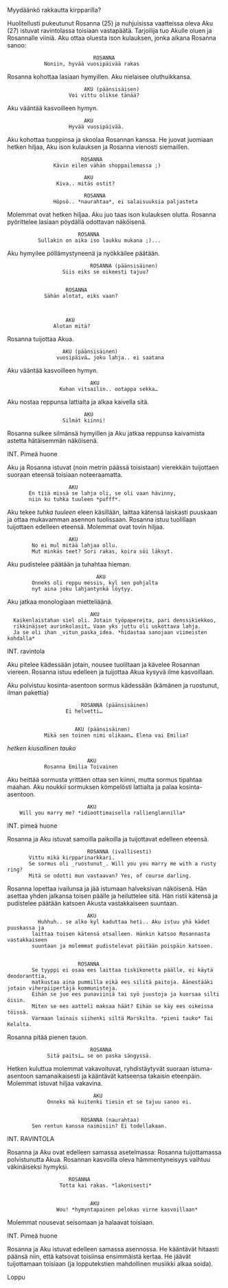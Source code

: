 Myydäänkö rakkautta kirpparilla?


Huolitellusti pukeutunut Rosanna (25) ja nuhjuisissa vaatteissa oleva Aku (27) 
istuvat ravintolassa toisiaan vastapäätä. Tarjoilija tuo Akulle oluen ja Rosannalle viiniä. 
Aku ottaa oluesta ison kulauksen, jonka aikana Rosanna sanoo:


			     	            ROSANNA
                Noniin, hyvää vuosipäivää rakas


Rosanna kohottaa lasiaan hymyillen. Aku nielaisee oluthuikkansa.


			                 AKU (päänsisäisen)
			            Voi vittu olikse tänää?


Aku vääntää kasvoilleen hymyn.


			                 AKU
			            Hyvää vuosipäivää.


Aku kohottaa tuoppinsa ja skoolaa Rosannan kanssa.
He juovat juomiaan hetken hiljaa, Aku ison kulauksen ja Rosanna vienosti siemaillen.


			                ROSANNA
			       Kävin eilen vähän shoppailemassa ;)

			                 AKU
			        Kiva.. mitäs ostit?

			                 ROSANNA
			       Höpsö.. *naurahtaa*, ei salaisuuksia paljasteta


Molemmat ovat hetken hiljaa. Aku juo taas ison kulauksen olutta.
Rosanna pyörittelee lasiaan pöydällä odottavan näköisenä.


		                   ROSANNA
  		      Sullakin on aika iso laukku mukana ;)...



Aku hymyilee pöllämystyneenä ja nyökkäilee päätään.


				               ROSANNA (päänsisäinen)
			          Siis eiks se oikeesti tajuu?		

        
                       ROSANNA
                Sähän alotat, eiks vaan?


	                                  
                       AKU
                   Alotan mitä?


Rosanna tuijottaa Akua.

   
                      AKU (päänsisäinen)
			        vuosipäivä… joku lahja.. ei saatana



Aku vääntää kasvoilleen hymyn.

   
				               AKU
			         Kuhan vitsailin.. ootappa sekka…



Aku nostaa reppunsa lattialta ja alkaa kaivella sitä.


			                 AKU
			          Silmät kiinni!


Rosanna sulkee silmänsä hymyillen ja Aku jatkaa reppunsa kaivamista astetta hätäisemmän näköisenä. 



INT. Pimeä huone


Aku ja Rosanna istuvat (noin metrin päässä toisistaan) vierekkäin tuijottaen suoraan eteensä toisiaan noteeraamatta.


                        AKU
           En tiiä missä se lahja oli, se oli vaan hävinny,
           niin ku tuhka tuuleen *pufff*.



Aku tekee *tuhka tuuleen* eleen käsillään, laittaa kätensä laiskasti puuskaan ja ottaa mukavamman asennon tuolissaan. Rosanna istuu tuolillaan tuijottaen edelleen eteensä. Molemmat ovat tovin hiljaa.

				                 
                        AKU
            No ei mul mitää lahjaa ollu. 
            Mut minkäs teet? Sori rakas, koira söi läksyt. 


Aku pudistelee päätään ja tuhahtaa hieman.


				                 AKU
            Onneks oli reppu messis, kyl sen pohjalta 
            nyt aina joku lahjantynkä löytyy.


Aku jatkaa monologiaan mietteliäänä.

			                   AKU
      Kaikenlaistahan siel oli. Jotain työpapereita, pari denssikiekkoo, 
      rikkinäiset aurinkolasit… Vaan yks juttu oli uskottava lahja. 
      Ja se oli ihan _vitun_paska_idea. *hidastaa sanojaan viimeisten kohdalla*


INT. ravintola

Aku pitelee kädessään jotain, nousee tuoliltaan ja kävelee Rosannan viereen. Rosanna istuu edelleen ja tuijottaa Akua kysyvä ilme kasvoillaan. 

Aku polvistuu kosinta-asentoon sormus kädessään (kämänen ja ruostunut, ilman pakettia)



			                ROSANNA (päänsisäinen)
  			           Ei helvetti…


  			              AKU (päänsisäinen)
			    Mikä sen toinen nimi olikaan… Elena vai Emilia?


*hetken kiusallinen tauko*


				              AKU
  			    Rosanna Emilia Toivainen


Aku heittää sormusta yrittäen ottaa sen kiinni, mutta sormus tipahtaa maahan. 
Aku noukkii sormuksen kömpelösti lattialta ja palaa kosinta-asentoon.



				              AKU 
        Will you marry me? *idioottimaisella rallienglannilla*


INT. pimeä huone

Rosanna ja Aku istuvat samoilla paikoilla ja tuijottavat edelleen eteensä.


				              ROSANNA (ivallisesti)
           Vittu mikä kirpparinarkkari. 
           Se sormus oli _ruostunut_. Will you you marry me with a rusty ring?
           Mitä se odotti mun vastaavan? Yes, of course darling. 



Rosanna lopettaa ivailunsa ja jää istumaan halveksivan näköisenä. 
Hän asettaa yhden jalkansa toisen päälle ja heiluttelee sitä. 
Hän ristii kätensä ja pudistelee päätään katsoen Akusta vastakkaiseen suuntaan.



				              AKU
	  	      Huhhuh.. se alko kyl kaduttaa heti.. Aku istuu yhä kädet puuskassa ja 
            laittaa toisen kätensä otsalleen. Hänkin katsoo Rosannasta vastakkaiseen 
            suuntaan ja molemmat pudistelevat päitään poispäin katsoen.


		                   ROSANNA
            Se tyyppi ei osaa ees laittaa tiskikonetta päälle, ei käytä deodoranttia, 
            matkustaa aina pummilla eikä ees silitä paitoja. Äänestääki jotain viherpiipertäjä kommunisteja. 
            Eihän se juo ees punaviiniä tai syö juustoja ja kuorsaa silti öisin. 
            Miten se ees aatteli maksaa häät? Eihän se käy ees oikeissa töissä. 
            Varmaan lainais siihenki siltä Marskilta. *pieni tauko* Tai Kelalta.


Rosanna pitää pienen tauon.


				               ROSANNA
		         Sitä paitsi… se on paska sängyssä.


Hetken kuluttua molemmat vakavoituvat, ryhdistäytyvät suoraan istuma-asentoon samanaikaisesti
ja kääntävät katseensa takaisin eteenpäin. Molemmat istuvat hiljaa vakavina.


				                AKU
		         Onneks mä kuitenki tiesin et se tajuu sanoo ei.


		                    ROSANNA (naurahtaa)
            Sen rentun kanssa naimisiin? Ei todellakaan.



INT. RAVINTOLA


Rosanna ja Aku ovat edelleen samassa asetelmassa: Rosanna tuijottamassa polvistunutta Akua.
Rosannan kasvoilla oleva hämmentyneisyys vaihtuu väkinäiseksi hymyksi.



                        ROSANNA
			         Totta kai rakas. *lakonisesti*


			                   AKU
			        Wou! *hymyntapainen pelokas virne kasvoillaan*


Molemmat nousevat seisomaan ja halaavat toisiaan.


INT. Pimeä huone


Rosanna ja Aku istuvat edelleen samassa asennossa. 
He kääntävät hitaasti päänsä niin, että katsovat toisiinsa ensimmäistä kertaa.
He jäävät tuijottamaan toisiaan (ja lopputekstien mahdollinen musiikki alkaa soida).



Loppu
